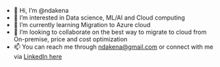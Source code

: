- 👋 Hi, I’m @ndakena
- 👀 I’m interested in Data science, ML/AI and Cloud computing
- 🌱 I’m currently learning Migration to Azure cloud
- 💞️ I’m looking to collaborate on the best way to migrate to cloud from On-premise, price and cost optimization
- 📫 You can reach me through ndakena@gmail.com or connect with me via [LinkedIn here](https://www.linkedin.com/in/bertrand-ndakena/)

<!---
ndakena/ndakena is a ✨ special ✨ repository because its `README.md` (this file) appears on your GitHub profile.
You can click the Preview link to take a look at your changes.
--->
